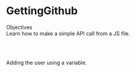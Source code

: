 # GettingGithub
 Objectives <br>
 Learn how to make a simple API call from a JS file. <br>

<br><br>

Adding the user using a variable.

